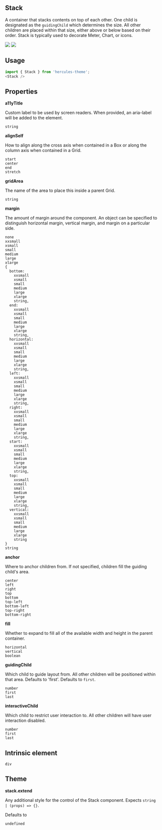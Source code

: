 ## Stack
A container that stacks contents on top of each other. One child is
      designated as the `guidingChild` which determines the size. All
      other children are placed within that size, either above or below
      based on their order. Stack is typically used to decorate Meter, Chart,
      or icons.

[![](https://cdn-images-1.medium.com/fit/c/120/120/1*TD1P0HtIH9zF0UEH28zYtw.png)](https://storybook.grommet.io/?selectedKind=Stack&full=0&addons=0&stories=1&panelRight=0) [![](https://codesandbox.io/static/img/play-codesandbox.svg)](https://codesandbox.io/s/github/hercules/hercules-sandbox?initialpath=/stack&module=%2Fsrc%2FStack.js)
## Usage

```javascript
import { Stack } from 'hercules-theme';
<Stack />
```

## Properties

**a11yTitle**

Custom label to be used by screen readers. When provided, an aria-label will
   be added to the element.

```
string
```

**alignSelf**

How to align along the cross axis when contained in
      a Box or along the column axis when contained in a Grid.

```
start
center
end
stretch
```

**gridArea**

The name of the area to place
    this inside a parent Grid.

```
string
```

**margin**

The amount of margin around the component. An object can
    be specified to distinguish horizontal margin, vertical margin, and
    margin on a particular side.

```
none
xxsmall
xsmall
small
medium
large
xlarge
{
  bottom: 
    xxsmall
    xsmall
    small
    medium
    large
    xlarge
    string,
  end: 
    xxsmall
    xsmall
    small
    medium
    large
    xlarge
    string,
  horizontal: 
    xxsmall
    xsmall
    small
    medium
    large
    xlarge
    string,
  left: 
    xxsmall
    xsmall
    small
    medium
    large
    xlarge
    string,
  right: 
    xxsmall
    xsmall
    small
    medium
    large
    xlarge
    string,
  start: 
    xxsmall
    xsmall
    small
    medium
    large
    xlarge
    string,
  top: 
    xxsmall
    xsmall
    small
    medium
    large
    xlarge
    string,
  vertical: 
    xxsmall
    xsmall
    small
    medium
    large
    xlarge
    string
}
string
```

**anchor**

Where to anchor children from. If not specified, children
      fill the guiding child's area.

```
center
left
right
top
bottom
top-left
bottom-left
top-right
bottom-right
```

**fill**

Whether to expand to fill
      all of the available width and height in the parent container.

```
horizontal
vertical
boolean
```

**guidingChild**

Which child to guide layout from. All other children
      will be positioned within that area. Defaults to 'first'. Defaults to `first`.

```
number
first
last
```

**interactiveChild**

Which child to restrict user interaction to. All other children
      will have user interaction disabled.

```
number
first
last
```
  
## Intrinsic element

```
div
```
## Theme
  
**stack.extend**

Any additional style for the control of the Stack component. Expects `string | (props) => {}`.

Defaults to

```
undefined
```
